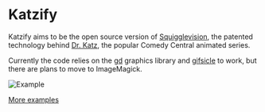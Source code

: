 Katzify
=======

Katzify aims to be the open source version of [Squigglevision](http://en.wikipedia.org/wiki/Squigglevision), the patented technology behind [Dr. Katz](http://en.wikipedia.org/wiki/Dr._Katz,_Professional_Therapist), the popular Comedy Central animated series.

Currently the code relies on the [gd](http://www.php.net/gd) graphics library and [gifsicle](http://www.lcdf.org/gifsicle/) to work, but there are plans to move to ImageMagick.

![Example](http://psi.cc/proj/katzify/katzify_loose.gif)

[More examples](http://psi.cc/proj/katzify/)

